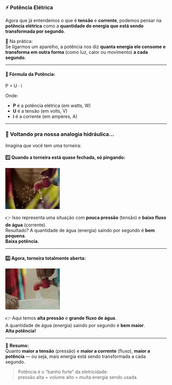 ### ⚡ Potência Elétrica

Agora que já entendemos o que é **tensão** e **corrente**, podemos pensar na **potência elétrica** como a **quantidade de energia que está sendo transformada por segundo**.

🔧 Na prática:  
Se ligarmos um aparelho, a potência nos diz **quanta energia ele consome e transforma em outra forma** (como luz, calor ou movimento) **a cada segundo**.

---

#### 🧪 Fórmula da Potência:

P = U · i


Onde:  
- **P** é a potência elétrica (em watts, W)  
- **U** é a tensão (em volts, V)  
- **i** é a corrente (em ampères, A)

---

### 🚿 Voltando pra nossa analogia hidráulica...

Imagina que você tem uma torneira:

#### 1️⃣ Quando a torneira está **quase fechada**, só pingando:  

![GIF: Torneira Pingando](./IMAGES/torneira_pingando.gif)


👉 Isso representa uma situação com **pouca pressão** (tensão) e **baixo fluxo de água** (corrente).  
Resultado? A quantidade de água (energia) saindo por segundo é **bem pequena**.  
**Baixa potência.**

---

#### 2️⃣ Agora, torneira **totalmente aberta**:  

![GIF: Torneira Aberta](./IMAGES/torneira_aberta.gif)


👉 Aqui temos **alta pressão** e **grande fluxo de água**.  
A quantidade de água (energia) saindo por segundo é **bem maior**.  
**Alta potência!**

---

🧠 **Resumo:**  
Quanto **maior a tensão** (pressão) e **maior a corrente** (fluxo), **maior a potência** — ou seja, mais energia está sendo transformada a cada segundo.

> Potência é o “banho forte” da eletricidade:  
> pressão alta + volume alto = muita energia sendo usada.


